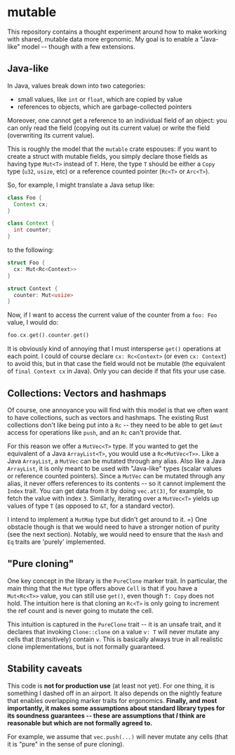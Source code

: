 # mutable

This repository contains a thought experiment around how to make
working with shared, mutable data more ergonomic. My goal is to enable
a "Java-like" model -- though with a few extensions.

## Java-like

In Java, values break down into two categories:

- small values, like `int` or `float`, which are copied by value
- references to objects, which are garbage-collected pointers

Moreover, one cannot get a reference to an individual field of an
object: you can only read the field (copying out its current value) or
write the field (overwriting its current value).

This is roughly the model that the `mutable` crate espouses: if you
want to create a struct with mutable fields, you simply declare those
fields as having type `Mut<T>` instead of `T`. Here, the type `T`
should be either a `Copy` type (`u32`, `usize`, etc) or a reference
counted pointer (`Rc<T>` or `Arc<T>`).

So, for example, I might translate a Java setup like:

```java
class Foo {
  Context cx;
}

class Context {
  int counter;
}
```

to the following:

```rust
struct Foo {
  cx: Mut<Rc<Context>>
}

struct Context {
  counter: Mut<usize>
}
```

Now, if I want to access the current value of the counter from a `foo: Foo`
value, I would do:

```rust
foo.cx.get().counter.get()
```

It is obviously kind of annoying that I must intersperse `get()`
operations at each point. I could of course declare `cx: Rc<Context>`
(or even `cx: Context`) to avoid this, but in that case the field
would not be mutable (the equivalent of `final Context cx` in
Java). Only you can decide if that fits your use case.

## Collections: Vectors and hashmaps

Of course, one annoyance you will find with this model is that we
often want to have collections, such as vectors and hashmaps. The
existing Rust collections don't like being put into a `Rc` -- they need to be able to get
`&mut` access for operations like `push`, and an `Rc` can't provide that.

For this reason we offer a `MutVec<T>` type. If you wanted to get the
equivalent of a Java `ArrayList<T>`, you would use a `Rc<MutVec<T>>`.
Like a Java `ArrayList`, a `MutVec` can be mutated through any alias.
Also like a Java `ArrayList`, it is only meant to be used with
"Java-like" types (scalar values or reference counted pointers). Since
a `MutVec` can be mutated through any alias, it never offers
references to its contents -- so it cannot implement the `Index`
trait. You can get data from it by doing `vec.at(3)`, for example, to
fetch the value with index `3`. Similarly, iterating over a
`MutVec<T>` yields up values of type `T` (as opposed to `&T`, for a
standard vector).

I intend to implement a `MutMap` type but didn't get around to it. =)
One obstacle though is that we would need to have a stronger notion of
purity (see the next section). Notably, we would need to ensure that
the `Hash` and `Eq` traits are 'purely' implemented.

## "Pure cloning"

One key concept in the library is the `PureClone` marker trait.  In
particular, the main thing that the `Mut` type offers above `Cell` is
that if you have a `Mut<Rc<T>>` value, you can still use `get()`, even
though `T: Copy` does not hold. The intuition here is that cloning an
`Rc<T>` is only going to increment the ref count and is never going to
mutate the cell.

This intuition is captured in the `PureClone` trait -- it is an unsafe
trait, and it declares that invoking `Clone::clone` on a value `v: T`
will never mutate any cells that (transitively) contain `v`. This is
basically always true in all realistic clone implementations, but is
not formally guaranteed.

## Stability caveats

This code is **not for production use** (at least not yet). For one
thing, it is something I dashed off in an airport. It also depends on
the nightly feature that enables overlapping marker traits for
ergonomics. **Finally, and most importantly, it makes some assumptions
about standard library types for its soundness guarantees -- these are
assumptions that *I* think are reasonable but which are not formally
agreed to.**

For example, we assume that `vec.push(...)` will never mutate any
cells (that it is "pure" in the sense of pure cloning).


